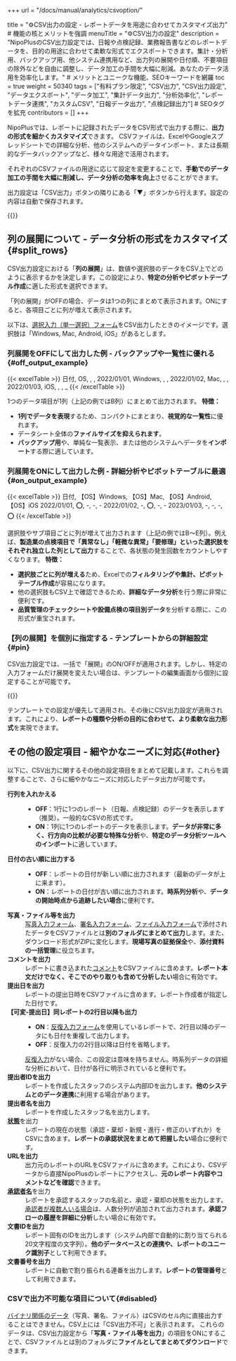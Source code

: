 +++
url = "/docs/manual/analytics/csvoption/"

title = "⚙️CSV出力の設定 - レポートデータを用途に合わせてカスタマイズ出力" # 機能の核とメリットを強調
menuTitle = "⚙️CSV出力の設定"
description = "NipoPlusのCSV出力設定では、日報や点検記録、業務報告書などのレポートデータを、目的の用途に合わせて柔軟な形式でエクスポートできます。集計・分析用、バックアップ用、他システム連携用など、出力列の展開や日付順、不要項目の除外などを自由に調整し、データ加工の手間を大幅に削減。あなたのデータ活用を効率化します。" # メリットとユニークな機能、SEOキーワードを網羅
toc = true
weight = 50340
tags = ["有料プラン限定", "CSV出力", "CSV出力設定", "データエクスポート", "データ加工", "集計データ出力", "分析効率化", "レポートデータ連携", "カスタムCSV", "日報データ出力", "点検記録出力"] # SEOタグを拡充
contributors = []
+++

NipoPlusでは、レポートに記録されたデータをCSV形式で出力する際に、**出力の形式を細かくカスタマイズ**できます。
CSVファイルは、ExcelやGoogleスプレッドシートでの詳細な分析、他のシステムへのデータインポート、または長期的なデータバックアップなど、様々な用途で活用されます。

それぞれのCSVファイルの用途に応じて設定を変更することで、**手動でのデータ加工の手間を大幅に削減し、データ分析の効率を向上**させることができます。

出力設定は「CSV出力」ボタンの隣りにある「▼」ボタンから行えます。設定の内容は自動で保存されます。

{{<icatch filename="img/csv-setting1" msg="CSV出力のオプション設定はON/OFFの切り替えだけで簡単に設定できます。用途に合わせて出力形式を調整しましょう" alice="ok">}}

## 列の展開について - データ分析の形式をカスタマイズ{#split_rows}

CSV出力設定における「<strong>列の展開</strong>」は、数値や選択肢のデータをCSV上でどのように表示するかを決定します。この設定により、**特定の分析やピボットテーブル作成**に適した形式を選択できます。

「列の展開」がOFFの場合、データは1つの列にまとめて表示されます。ONにすると、各項目ごとに列が増えて表示されます。

以下は、[選択入力（単一選択）フォーム](/docs/template/selects/#plain)をCSV出力したときのイメージです。選択肢は「Windows, Mac, Android, iOS」があるとします。

### 列展開をOFFにして出力した例 - バックアップや一覧性に優れる{#off_output_example}

{{< excelTable >}}
日付, OS, , ,
2022/01/01, Windows, , ,
2022/01/02, Mac, , ,
2022/01/03, iOS, , , \_
{{< /excelTable >}}

1つのデータ項目が1列（上記の例ではB列）にまとめて出力されます。
**特徴：**

- <strong>1列でデータを表現</strong>するため、コンパクトにまとまり、<strong>視覚的な一覧性</strong>に優れます。
- データシート全体の<strong>ファイルサイズを抑えられます</strong>。
- <strong>バックアップ用</strong>や、単純な一覧表示、または他のシステムへデータを<strong>インポート</strong>する際に適しています。

### 列展開をONにして出力した例 - 詳細分析やピボットテーブルに最適{#on_output_example}

{{< excelTable >}}
日付, 【OS】Windows, 【OS】Mac, 【OS】Android, 【OS】iOS
2022/01/01, ⭕, -, -, -
2022/01/02, -, ⭕, -, -
2023/01/03, -, -, -, ⭕
{{< /excelTable >}}

選択肢やサブ項目ごとに列が増えて出力されます（上記の例ではB〜E列）。例えば、<strong>製造業の点検項目で「異常なし」「軽微な異常」「要修理」といった選択肢をそれぞれ独立した列として出力</strong>することで、各状態の発生回数をカウントしやすくなります。
**特徴：**

- <strong>選択肢ごとに列が増える</strong>ため、Excelでの<strong>フィルタリングや集計、ピボットテーブル作成</strong>が容易になります。
- 他の選択肢もCSV上で確認できるため、<strong>詳細なデータ分析</strong>を行う際に非常に便利です。
- <strong>品質管理のチェックシートや設備点検の項目別データ</strong>を分析する際に、この形式が重宝されます。

### 【列の展開】を個別に指定する - テンプレートからの詳細設定{#pin}

CSV出力設定では、一括で「展開」のON/OFFが適用されます。しかし、特定の入力フォームだけ展開を変えたい場合は、テンプレートの編集画面から個別に設定することが可能です。

{{<icatch filename="img/template-setting" msg="テンプレート上での設定がCSV出力設定よりも優先されます。個別に列展開のON/OFFを調整したい場合に便利です" alice="pc">}}

テンプレートでの設定が優先して適用され、その後にCSV出力設定が適用されます。これにより、**レポートの種類や分析の目的に合わせて、より柔軟な出力形式**を実現できます。

## その他の設定項目 - 細やかなニーズに対応{#other}

以下に、CSV出力に関するその他の設定項目をまとめて記載します。これらを調整することで、さらに細やかなニーズに対応したデータ出力が可能です。

<dl class="basic">

<dt><strong>行列を入れかえる</strong></dt>
<dd>
<ul>
<li><strong>OFF</strong>：1行に1つのレポート（日報、点検記録）のデータを表示します（推奨）。一般的なCSVの形式です。</li>
<li><strong>ON</strong>：1列に1つのレポートのデータを表示します。<strong>データが非常に多く、行方向の比較が必要な特殊な分析</strong>や、<strong>特定のデータ分析ツールへのインポート</strong>に適しています。</li>
</ul>
</dd>

<dt><strong>日付の古い順に出力する</strong></dt>
<dd>
<ul>
<li><strong>OFF</strong>：レポートの日付が新しい順に出力されます（最新のデータが上に来ます）。</li>
<li><strong>ON</strong>：レポートの日付が古い順に出力されます。<strong>時系列分析</strong>や、<strong>データの開始時点から追跡したい場合</strong>に便利です。</li>
</ul>
</dd>

<dt><strong>写真・ファイル等を出力</strong></dt>
<dd>
<a href="/docs/template/binarys/#picture">写真入力フォーム</a>、<a href="/docs/template/binarys/#sign">署名入力フォーム</a>、<a href="/docs/template/binarys/#file">ファイル入力フォーム</a>で添付されたデータをCSVファイルとは<strong>別のフォルダにまとめて出力</strong>します。また、ダウンロード形式がZIPに変化します。<strong>現場写真の証拠保全</strong>や、<strong>添付資料の一括管理</strong>に役立ちます。</dd>

<dt><strong>コメントを出力</strong></dt>
<dd>レポートに書き込まれた<a href="/docs/manual/read-report/state/#comment">コメント</a>をCSVファイルに含めます。<strong>レポート本文だけでなく、そこでのやり取りも含めて分析したい</strong>場合に有効です。</dd>

<dt><strong>提出日を出力</strong></dt>
<dd>レポートの提出日時をCSVファイルに含めます。レポート作成者が指定した日付です。</dd>

<dt><strong>【可変-提出日】同レポートの2行目以降も出力</strong></dt>
<dd>
<ul>
<li><strong>ON</strong>：<a href="/docs/template/array/">反復入力フォーム</a>を使用しているレポートで、2行目以降のデータにも日付を重複して出力します。</li>
<li><strong>OFF</strong>：反復入力の2行目以降は日付を省略します。</li>
</ul>
<a href="/docs/template/array/">反復入力</a>がない場合、この設定は意味を持ちません。時系列データの詳細な分析において、日付が各行に明示されていると便利です。
</dd>

<dt><strong>提出者IDを出力</strong></dt>
<dd>レポートを作成したスタッフのシステム内部IDを出力します。<strong>他のシステムとのデータ連携</strong>に利用する場合があります。</dd>

<dt><strong>提出者名を出力</strong></dt>
<dd>レポートを作成したスタッフ名を出力します。</dd>

<dt><a href="/docs/manual/read-report/state/"><strong>状態</strong></a>を出力</dt>
<dd>レポートの現在の状態（承認・棄却・新規・進行・修正のいずれか）をCSVに含めます。<strong>レポートの承認状況をまとめて把握したい</strong>場合に便利です。</dd>

<dt><strong>URLを出力</strong></dt>
<dd>出力元のレポートのURLをCSVファイルに含めます。これにより、CSVデータから直接NipoPlusのレポートにアクセスし、<strong>元のレポート内容やコメントなどを確認</strong>できます。</dd>

<dt><a href="/docs/manual/read-report/state/#agree"><strong>承認者名</strong></a>を出力</dt>
<dd>レポートを承認するスタッフの名前と、承認・棄却の状態を出力します。<a href="/docs/manual/read-report/state/#relay">承認者が複数人いる場合</a>は、人数分列が追加されて出力されます。<strong>承認フローの履歴を詳細に分析</strong>したい場合に有効です。</dd>

<dt><strong>文書IDを出力</strong></dt>
<dd>レポート固有のIDを出力します（システム内部で自動的に割り当てられる20文字程度の文字列）。<strong>他のデータベースとの連携や、レポートのユニーク識別子</strong>として利用できます。</dd>

<dt><strong>文書番号を出力</strong></dt>
<dd>レポートに自動で割り振られる連番を出力します。<strong>レポートの管理番号</strong>として利用できます。</dd>
</dl>

### CSVで出力不可能な項目について{#disabled}

[バイナリ関係のデータ](/docs/template/binarys/)（写真、署名、ファイル）はCSVのセル内に直接出力することはできません。CSV上には「CSV出力不可」と表示されます。
これらのデータは、CSV出力設定から「<strong>写真・ファイル等を出力</strong>」の項目をONにすることで、CSVファイルとは別のフォルダに**ファイルとしてまとめてダウンロード**できます。
